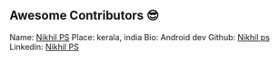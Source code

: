 ## Awesome Contributors :sunglasses:

  Name: [Nikhil PS](https://github.com/nikhilpsathyanathan)
  Place: kerala, india
  Bio: Android dev
  Github: [Nikhil ps](https://github.com/nikhilpsathyanathan)
  Linkedin: [Nikhil PS](https://www.linkedin.com/in/nikhilpsathyanathan/)
 




